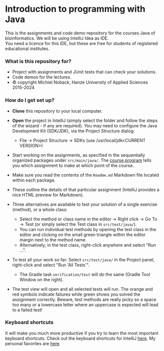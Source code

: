 # Introduction to programming with Java #

This is the assignments and code demo repository for the courses Java of bioinformatics.
We will be using IntelliJ Idea as IDE.   
You need a licence for this IDE, but these are free for students of registered educational institutes.

### What is this repository for?

* Project with assignments and JUnit tests that can check your solutions.
* Code demos for the lectures.
* &copy; copyright Michiel Noback, Hanze University of Applied Sciences 2015-2024

### How do I get set up?

* **Clone** this repository to your local computer. 

* **Open** the project in IntelliJ (simply select the folder and follow the steps of the wizard - if any are required).
 You may need to configure the Java Development Kit (SDK/JDK), via the Project Structure dialog:  
    - File &rarr; Project Structure &rarr; SDKs (use /usr/local/jdk&lt;CURRENT VERSION&GT;)

* Start working on the assignments, as specified in the sequentially organized packages under `src/main/java/`. 
The [course program](https://michielnoback.github.io/bincourses/course_contents/java_intro/course_program.html) 
tells you which assignment to make at which point of the course. 

* Make sure you read the contents of the `Readme.md` Markdown file located within each package. 
* These outline the details of that particular assignment (IntelliJ provides a nice HTML preview for Markdown). 

* Three alternatives are available to test your solution of a single exercise (method), or a whole class:  
    - Select the method or class name in the editor &rarr; Right click &rarr; Go To &rarr; Test (or simply select the Test class in `src/test/java/`).
    - You can run individual test methods by opening the test class in the editor and clicking on the small green 
     triangle within the editor margin next to the method name. 
    - Alternatively, in the test class, right-click anywhere and select "Run ...". 

* To test all your work so far: Select `src/test/java/` in the Project panel, 
  right-click and select "Run 'All Tests'". 
    - The Gradle task `verification/test` will do the same (Gradle Tool Window on the right).

* The test view will open and all selected tests will run. The orange and red symbols indicate failures 
  while green shows you solved the assignment correctly. 
  Beware, test methods are really picky so a space too many or a lowercase letter where an uppercase 
  is expected will lead to a failed test!  

### Keyboard shortcuts
It will make you much more productive if you try to learn the most important keyboard shortcuts. 
Check out the keyboard shortcuts for IntelliJ 
[here](https://resources.jetbrains.com/storage/products/intellij-idea/docs/IntelliJIDEA_ReferenceCard.pdf).
My personal favorites are [here](https://michielnoback.github.io/java_book/keyboard_shortcuts.html)

